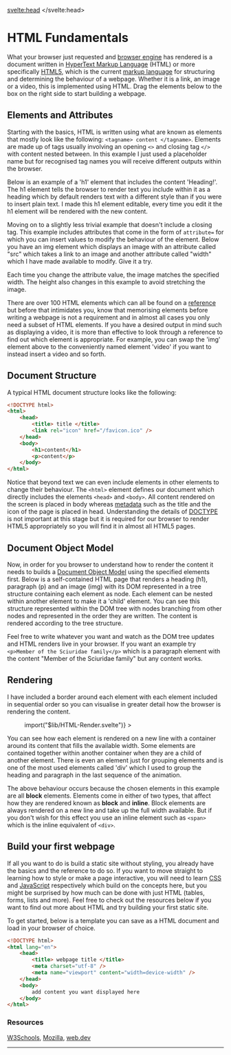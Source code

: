 <script>
import DOMTree from "$lib/DOM-Tree.svelte";
import HTMLatt from "$lib/HTML-Attributes.svelte";
import HTMLele from "$lib/HTML-Element.svelte";
import HTMLGame from "$lib/HTMLGame.svelte";
import Lazy from "$lib/Lazy.svelte";
import '$lib/styles/vscode-dark.css';
</script>

<svelte:head>
	<title>HTML Fundamentals | Sergen Karaoglan</title>
	<meta name="description" content="Learn the fundamentals of HTML" />
</svelte:head>


# HTML Fundamentals
What your browser just requested and [browser engine](https://en.wikipedia.org/wiki/Browser_engine) has rendered is a document written in [HyperText Markup Language](https://en.wikipedia.org/wiki/HTML) (HTML) or more specifically [HTML5](https://en.wikipedia.org/wiki/HTML5), which is the current [markup language](https://en.wikipedia.org/wiki/Markup_language) for structuring and determining the behaviour of a webpage. Whether it is a link, an image or a video, this is implemented using HTML. Drag the elements below to the box on the right side to start building a webpage.

<HTMLGame />

## Elements and Attributes
Starting with the basics, HTML is written using what are known as elements that mostly look like the following: ```<tagname> content </tagname>```. Elements are made up of tags usually involving an opening ```<>``` and closing tag ```</>``` with content nested between. In this example I just used a placeholder name but for recognised tag names you will receive different outputs within the browser.

Below is an example of a 'h1' element that includes the content 'Heading!'. The h1 element tells the browser to render text you include within it as a heading which by default renders text with a different style than if you were to insert plain text. I made this h1 element editable, every time you edit it the h1 element will be rendered with the new content.

<figure>
	<HTMLele />
</figure>

Moving on to a slightly less trivial example that doesn't include a closing tag. This example includes attributes that come in the form of ```attribute=``` for which you can insert values to modify the behaviour of the element. Below you have an img element which displays an image with an attribute called "src" which takes a link to an image and another attribute called "width" which I have made available to modify. Give it a try.

<figure>
	<HTMLatt />
</figure>

Each time you change the attribute value, the image matches the specified width. The height also changes in this example to avoid stretching the image.

There are over 100 HTML elements which can all be found on a [reference](https://www.w3schools.com/tags/) but before that intimidates you, know that memorising elements before writing a webpage is not a requirement and in almost all cases you only need a subset of HTML elements. If you have a desired output in mind such as displaying a video, it is more than effective to look through a reference to find out which element is appropriate. For example, you can swap the 'img' element above to the conveniently named element 'video' if you want to instead insert a video and so forth.

## Document Structure
A typical HTML document structure looks like the following:


```HTML
<!DOCTYPE html>
<html>
	<head>
		<title> title </title>
		<link rel="icon" href="/favicon.ico" />
	</head>
	<body>
		<h1>content</h1>
		<p>content</p>
	</body>
</html>
```

Notice that beyond text we can even include elements in other elements to change their behaviour. The ```<html>``` element defines our document which directly includes the elements ```<head>``` and ```<body>```. All content rendered on the screen is placed in body whereas [metadata](https://en.wikipedia.org/wiki/Metadata) such as the title and the icon of the page is placed in head. Understanding the details of [DOCTYPE](https://html.spec.whatwg.org/multipage/syntax.html#the-doctype) is not important at this stage but it is required for our browser to render HTML5 appropriately so you will find it in almost all HTML5 pages.

## Document Object Model
Now, in order for you browser to understand how to render the content it needs to builds a [Document Object Model](https://en.wikipedia.org/wiki/Document_Object_Model) using the specified elements first.
Below is a self-contained HTML page that renders a heading (h1), paragraph (p) and an image (img) with its DOM represented in a tree structure containing each element as node. Each element can be nested within another element to make it a 'child' element. You can see this structure represented within the DOM tree with nodes branching from other nodes and represented in the order they are written. The content is rendered according to the tree structure.

Feel free to write whatever you want and watch as the DOM tree updates and HTML renders live in your browser. If you want an example try ```<p>Member of the Sciuridae family</p>``` which is a paragraph element with the content "Member of the Sciuridae family" but any content works.

<figure class="w-fit m-auto py-5">
	<DOMTree />
</figure>

## Rendering
I have included a border around each element with each element included in sequential order so you can visualise in greater detail how the browser is rendering the content.

<figure>
<Lazy
	this={() => import("$lib/HTML-Render.svelte")}
	>
	<svelte:fragment slot="component" let:Component>
		<Component />
	</svelte:fragment>
</Lazy>
</figure>

You can see how each element is rendered on a new line with a container around its content that fills the available width. Some elements are contained together within another container when they are a child of another element. There is even an element just for grouping elements and is one of the most used elements called 'div' which I used to group the heading and paragraph in the last sequence of the animation.

The above behaviour occurs because the chosen elements in this example are all **block** elements. Elements come in either of two types, that affect how they are rendered known as **block** and **inline**. Block elements are always rendered on a new line and take up the full width available. But if you don't wish for this effect you use an inline element such as ```<span>``` which is the inline equivalent of ```<div>```.

## Build your first webpage
If all you want to do is build a static site without styling, you already have the basics and the reference to do so. If you want to move straight to learning how to style or make a page interactive, you will need to learn [CSS](https://en.wikipedia.org/wiki/CSS) and [JavaScript](https://en.wikipedia.org/wiki/JavaScript) respectively which build on the concepts here, but you might be surprised by how much can be done with just HTML (tables, forms, lists and more). Feel free to check out the resources below if you want to find out more about HTML and try building your first static site.

To get started, below is a template you can save as a HTML document and load in your browser of choice.

```HTML
<!DOCTYPE html>
<html lang="en">
	<head>
		<title> webpage title </title>
		<meta charset="utf-8" />
		<meta name="viewport" content="width=device-width" />
	</head>
	<body>
		add content you want displayed here
	</body>
</html>
```

### Resources
[W3Schools](https://www.w3schools.com/html/default.asp),
[Mozilla](https://developer.mozilla.org/en-US/docs/Web/HTML),
[web.dev](https://web.dev/learn/html/)

<!-- The group that specifies HTML and the DOM is called [WHATWG](https://en.wikipedia.org/wiki/WHATWG) and use to be the [W3C](https://en.wikipedia.org/wiki/World_Wide_Web_Consortium). The [browser engine](https://en.wikipedia.org/wiki/Browser_engine) is responsible for what is responsible for rendering HTML into a webpage and needs to be developed by browser vendors (Chrome, Safari, Firefox etc.) to match the HTML specification so we have a consistently functioning web pages across different devices and different browsers.-->

___
